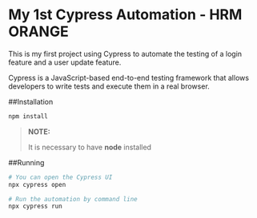 # My 1st Cypress Automation - HRM ORANGE

This is my first project using Cypress to automate the testing of a login feature and a user update feature.

Cypress is a JavaScript-based end-to-end testing framework that allows developers to write tests and execute them in a real browser.


##Installation
```bash
npm install
```
>**NOTE:**
>
>It is necessary to have **node** installed


##Running
```bash
# You can open the Cypress UI
npx cypress open

# Run the automation by command line
npx cypress run
```
